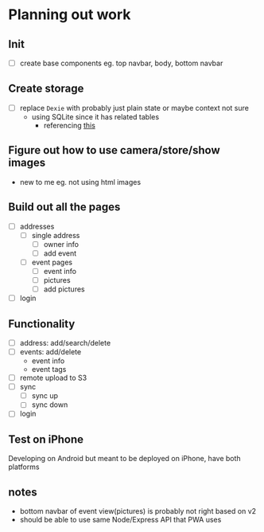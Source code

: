 # Planning out work

## Init
- [ ] create base components eg. top navbar, body, bottom navbar

## Create storage
- [ ] replace `Dexie` with probably just plain state or maybe context not sure
    - using SQLite since it has related tables
        - referencing [this](https://dev-yakuza.github.io/en/react-native/react-native-sqlite-storage/)

## Figure out how to use camera/store/show images
- new to me eg. not using html images

## Build out all the pages
- [ ] addresses
    - [ ] single address
        - [ ] owner info
        - [ ] add event
    - [ ] event pages
        - [ ] event info
        - [ ] pictures
        - [ ] add pictures
- [ ] login

## Functionality
- [ ] address: add/search/delete
- [ ] events: add/delete
    - event info
    - event tags
- [ ] remote upload to S3
- [ ] sync
    - [ ] sync up
    - [ ] sync down
- [ ] login

## Test on iPhone
Developing on Android but meant to be deployed on iPhone, have both platforms

## notes
- bottom navbar of event view(pictures) is probably not right based on v2
- should be able to use same Node/Express API that PWA uses
